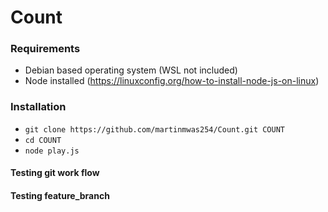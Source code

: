 # Count

### Requirements
- Debian based operating system (WSL not included)
- Node installed (https://linuxconfig.org/how-to-install-node-js-on-linux) 

### Installation
- `git clone https://github.com/martinmwas254/Count.git COUNT`
- `cd COUNT`
- `node play.js`
#### Testing git work flow
#### Testing feature_branch